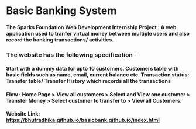 # Basic Banking System

#### The Sparks Foundation Web Development Internship Project : A web application used to tranfer virtual money between multiple users and also record the banking transactions/ activities.

### The website has the following specification -
#### Start with a dummy data for upto 10 customers. Customers table with basic fields such as name, email, current balance etc. Transaction status: Transfer table/ Transfer History which records all the transactions

#### Flow : Home Page > View all customers > Select and View one customer > Transfer Money > Select customer to transfer to > View all Customers.

#### Website Link: https://bhutradhika.github.io/basicbank.github.io/index.html
